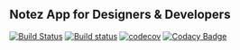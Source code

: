 ## Notez App for Designers & Developers

[![Build Status](https://travis-ci.com/ahmetzeybek/Notes.svg?branch=master)](https://travis-ci.com/ahmetzeybek/Notes)
[![Build status](https://ci.appveyor.com/api/projects/status/eyq0mh4uctk63u00?svg=true)](https://ci.appveyor.com/project/ahmetzeybek/notes)
[![codecov](https://codecov.io/gh/ahmetzeybek/Notes/branch/master/graph/badge.svg?token=4Cg2dol0oB)](https://codecov.io/gh/ahmetzeybek/Notes)
[![Codacy Badge](https://api.codacy.com/project/badge/Grade/26ae10f4ac634447beec3e7d2a7042ef)](https://www.codacy.com/app/hyp3ri0nn/Notes?utm_source=github.com&amp;utm_medium=referral&amp;utm_content=ahmetzeybek/Notes&amp;utm_campaign=Badge_Grade)
